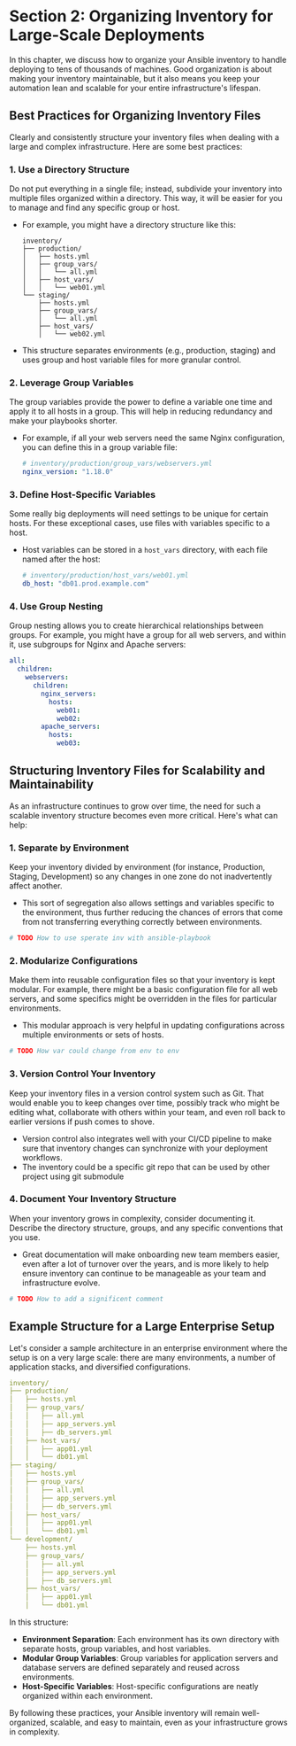# Section 2: Organizing Inventory for Large-Scale Deployments

In this chapter, we discuss how to organize your Ansible inventory to handle deploying to tens of thousands of machines. Good organization is about making your inventory maintainable, but it also means you keep your automation lean and scalable for your entire infrastructure's lifespan.

## Best Practices for Organizing Inventory Files

Clearly and consistently structure your inventory files when dealing with a large and complex infrastructure. Here are some best practices:

### 1. Use a Directory Structure
Do not put everything in a single file; instead, subdivide your inventory into multiple files organized within a directory. This way, it will be easier for you to manage and find any specific group or host.
- For example, you might have a directory structure like this:
  ```
  inventory/
  ├── production/
  │   ├── hosts.yml
  │   ├── group_vars/
  │   │   └── all.yml
  │   ├── host_vars/
  │   │   └── web01.yml
  └── staging/
      ├── hosts.yml
      ├── group_vars/
      │   └── all.yml
      ├── host_vars/
      │   └── web02.yml
  ```
- This structure separates environments (e.g., production, staging) and uses group and host variable files for more granular control.

### 2. Leverage Group Variables
The group variables provide the power to define a variable one time and apply it to all hosts in a group. This will help in reducing redundancy and make your playbooks shorter.
- For example, if all your web servers need the same Nginx configuration, you can define this in a group variable file:
  ```yaml
  # inventory/production/group_vars/webservers.yml
  nginx_version: "1.18.0"
  ```

### 3. Define Host-Specific Variables
Some really big deployments will need settings to be unique for certain hosts. For these exceptional cases, use files with variables specific to a host.
- Host variables can be stored in a `host_vars` directory, with each file named after the host:
  ```yaml
  # inventory/production/host_vars/web01.yml
  db_host: "db01.prod.example.com"
  ```

### 4. Use Group Nesting
Group nesting allows you to create hierarchical relationships between groups. For example, you might have a group for all web servers, and within it, use subgroups for Nginx and Apache servers:
  ```yaml
  all:
    children:
      webservers:
        children:
          nginx_servers:
            hosts:
              web01:
              web02:
          apache_servers:
            hosts:
              web03:
  ```

## Structuring Inventory Files for Scalability and Maintainability

As an infrastructure continues to grow over time, the need for such a scalable inventory structure becomes even more critical. Here's what can help:

### 1. Separate by Environment
Keep your inventory divided by environment (for instance, Production, Staging, Development) so any changes in one zone do not inadvertently affect another.

- This sort of segregation also allows settings and variables specific to the environment, thus further reducing the chances of errors that come from not transferring everything correctly between environments.
```yaml
# TODO How to use sperate inv with ansible-playbook

```

### 2. Modularize Configurations
Make them into reusable configuration files so that your inventory is kept modular. For example, there might be a basic configuration file for all web servers, and some specifics might be overridden in the files for particular environments.

- This modular approach is very helpful in updating configurations across multiple environments or sets of hosts.

```yaml
# TODO How var could change from env to env

```

### 3. Version Control Your Inventory
Keep your inventory files in a version control system such as Git. That would enable you to keep changes over time, possibly track who might be editing what, collaborate with others within your team, and even roll back to earlier versions if push comes to shove.

- Version control also integrates well with your CI/CD pipeline to make sure that inventory changes can synchronize with your deployment workflows.
- The inventory could be a specific git repo that can be used by other project using git submodule 

### 4. Document Your Inventory Structure
When your inventory grows in complexity, consider documenting it. Describe the directory structure, groups, and any specific conventions that you use.

- Great documentation will make onboarding new team members easier, even after a lot of turnover over the years, and is more likely to help ensure inventory can continue to be manageable as your team and infrastructure evolve.
```yaml
# TODO How to add a significent comment

```

## Example Structure for a Large Enterprise Setup

Let's consider a sample architecture in an enterprise environment where the setup is on a very large scale: there are many environments, a number of application stacks, and diversified configurations.

```yaml
inventory/
├── production/
│   ├── hosts.yml
│   ├── group_vars/
│   │   ├── all.yml
│   │   ├── app_servers.yml
│   │   ├── db_servers.yml
│   ├── host_vars/
│   │   ├── app01.yml
│   │   └── db01.yml
├── staging/
│   ├── hosts.yml
│   ├── group_vars/
│   │   ├── all.yml
│   │   ├── app_servers.yml
│   │   ├── db_servers.yml
│   ├── host_vars/
│   │   ├── app01.yml
│   │   └── db01.yml
└── development/
    ├── hosts.yml
    ├── group_vars/
    │   ├── all.yml
    │   ├── app_servers.yml
    │   ├── db_servers.yml
    ├── host_vars/
    │   ├── app01.yml
    │   └── db01.yml
```

In this structure:

- **Environment Separation**: Each environment has its own directory with separate hosts, group variables, and host variables.
- **Modular Group Variables**: Group variables for application servers and database servers are defined separately and reused across environments.
- **Host-Specific Variables**: Host-specific configurations are neatly organized within each environment.

By following these practices, your Ansible inventory will remain well-organized, scalable, and easy to maintain, even as your infrastructure grows in complexity.
